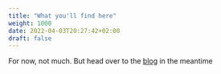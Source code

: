 ```yaml
---
title: "What you'll find here"
weight: 1000
date: 2022-04-03T20:27:42+02:00
draft: false
---
```


For now, not much. But head over to the [blog](blog) in the meantime